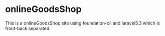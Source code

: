 # onlineGoodsShop
This is a onlineGoodsShop site using foundation-cli and laravel5.3 which is front-back separated
